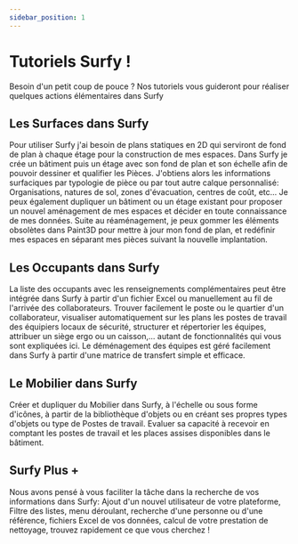 ```yaml
---
sidebar_position: 1
---
```


# Tutoriels Surfy !

Besoin d'un petit coup de pouce ? Nos tutoriels vous guideront pour réaliser quelques actions élémentaires dans Surfy

## Les Surfaces dans Surfy

Pour utiliser Surfy j'ai besoin de plans statiques en 2D qui serviront de fond de plan à chaque étage pour la construction de mes espaces.
Dans Surfy je crée un bâtiment puis un étage avec son fond de plan et son échelle afin de pouvoir dessiner et qualifier les Pièces.
J'obtiens alors les informations surfaciques par typologie de pièce ou par tout autre calque personnalisé: Organisations, natures de sol, zones d'évacuation, centres de coût, etc...
Je peux également dupliquer un bâtiment ou un étage existant pour proposer un nouvel aménagement de mes espaces et décider en toute connaissance de mes données.
Suite au réaménagement, je peux gommer les éléments obsolètes dans Paint3D pour mettre à jour mon fond de plan, et redéfinir mes espaces en séparant mes pièces suivant la nouvelle implantation.

## Les Occupants dans Surfy

La liste des occupants avec les renseignements complémentaires peut être intégrée dans Surfy à partir d'un fichier Excel ou manuellement au fil de l'arrivée des collaborateurs.
Trouver facilement le poste ou le quartier d'un collaborateur, visualiser automatiquement sur les plans les postes de travail des équipiers locaux de sécurité, structurer et répertorier les équipes, attribuer un siège ergo ou un caisson,... autant de fonctionnalités qui vous sont expliquées ici.
Le déménagement des équipes est géré facilement dans Surfy à partir d'une matrice de transfert simple et efficace.

## Le Mobilier dans Surfy

Créer et dupliquer du Mobilier dans Surfy, à l'échelle ou sous forme d'icônes, à partir de la bibliothèque d'objets ou en créant ses propres types d'objets ou type de Postes de travail.
Evaluer sa capacité à recevoir en comptant les postes de travail et les places assises disponibles dans le bâtiment.

## Surfy Plus +

Nous avons pensé à vous faciliter la tâche dans la recherche de vos informations dans Surfy: Ajout d'un nouvel utilisateur de votre plateforme, Filtre des listes, menu déroulant, recherche d'une personne ou d'une référence, fichiers Excel de vos données, calcul de votre prestation de nettoyage, trouvez rapidement ce que vous cherchez !
